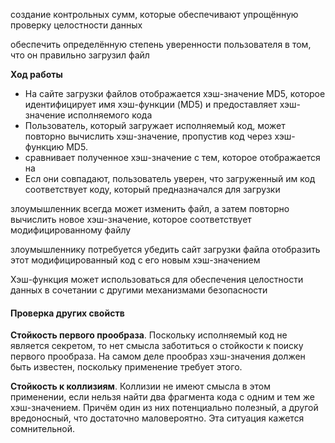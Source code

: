 создание контрольных сумм, которые обеспечивают упрощённую проверку целостности данных

обеспечить определённую степень уверенности пользователя в том, что он правильно загрузил файл

**Ход работы**
- На сайте загрузки файлов отображается хэш-значение MD5, которое идентифицирует имя хэш-функции (MD5) и предоставляет хэш-значение исполняемого кода
- Пользователь, который загружает исполняемый код, может повторно вычислить хэш-значение, пропустив код через хэш-функцию MD5.
- сравнивает полученное хэш-значение с тем, которое отображается на 
- Есл они совпадают, пользователь уверен, что загруженный им код соответствует коду, который предназначался для загрузки

злоумышленник всегда может изменить файл, а затем повторно вычислить новое хэш-значение, которое соответствует модифицированному файлу

злоумышленнику потребуется убедить сайт загрузки файла отобразить этот модифицированный код с его новым хэш-значением

Хэш-функция может использоваться для обеспечения целостности данных в сочетании с другими механизмами безопасности

#### Проверка других свойств

**Стойкость первого прообраза**. Поскольку исполняемый код не является секретом, то нет смысла заботиться о стойкости к поиску первого прообраза. На самом деле прообраз хэш-значения должен быть известен, поскольку применение требует этого.

**Стойкость к коллизиям**. Коллизии не имеют смысла в этом применении, если нельзя найти два фрагмента кода с одним и тем же хэш-значением. Причём один из них потенциально полезный, а другой вредоносный, что достаточно маловероятно. Эта ситуация кажется сомнительной.
